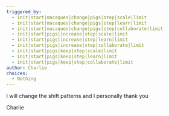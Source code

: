 ```yaml
---
triggered_by:
  - init|start|macaques|change|pigs|step|scale|limit
  - init|start|macaques|change|pigs|step|learn|limit
  - init|start|macaques|change|pigs|step|collaborate|limit
  - init|start|pigs|increase|step|scale|limit
  - init|start|pigs|increase|step|learn|limit
  - init|start|pigs|increase|step|collaborate|limit
  - init|start|pigs|keep|step|scale|limit
  - init|start|pigs|keep|step|learn|limit
  - init|start|pigs|keep|step|collaborate|limit
author: Charlie
choices:
  - Nothing
---
```

I will change the shift patterns and I personally thank you

Charlie
